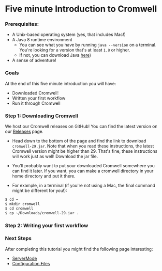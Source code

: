 # Five minute Introduction to Cromwell

### Prerequisites:

* A Unix-based operating system (yes, that includes Mac!)
* A Java 8 runtime environment 
	* You can see what you have by running `java --version` on a terminal. You're looking for a version that's at least `1.8` or higher.
	* If not, you can download Java [here](http://www.oracle.com/technetwork/java/javase/downloads/jre8-downloads-2133155.html))
* A sense of adventure!

### Goals

At the end of this five minute introduction you will have:

- Downloaded Cromwell!
- Written your first workflow
- Run it through Cromwell

### Step 1: Downloading Cromwell

We host our Cromwell releases on GitHub! You can find the latest version on our [Releases](https://github.com/broadinstitute/cromwell/releases/latest) page.

* Head down to the bottom of the page and find the link to download `cromwell-29.jar`. Note that when you read these instructions, the latest Cromwell version might be higher than 29. That's fine, these instructions will work just as well! Download the jar file.

* You'll probably want to put your downloaded Cromwell somewhere you can find it later. If you want, you can make a cromwell directory in your home directory and put it there.

* For example, in a terminal (if you're not using a Mac, the final command might be different for you!):
```sh
$ cd ~
$ mkdir cromwell
$ cd cromwell
$ cp ~/Downloads/cromwell-29.jar .
```

### Step 2: Writing your first workflow





### Next Steps

After completing this tutorial you might find the following page interesting:

* [ServerMode](ServerMode)
* [Configuration Files](ConfigurationFiles)

